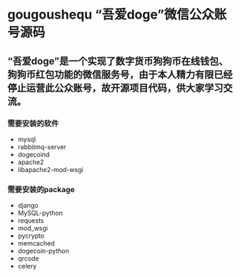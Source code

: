 # gougoushequ “吾爱doge”微信公众账号源码

## “吾爱doge”是一个实现了数字货币狗狗币在线钱包、狗狗币红包功能的微信服务号，由于本人精力有限已经停止运营此公众账号，故开源项目代码，供大家学习交流。

### 需要安装的软件
*   mysql
*   rabbitmq-server
*   dogecoind
*   apache2
*   libapache2-mod-wsgi

### 需要安装的package
*   django
*   MySQL-python
*   requests
*   mod_wsgi
*   pycrypto 
*   memcached
*   dogecoin-python
*   qrcode
*   celery

